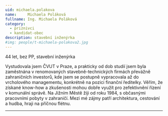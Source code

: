 ```yaml
---
uid: michaela.polakova
name:     Michaela Poláková
fullname: Ing. Michaela Poláková
category:
  - priznivci
  - kandidat-obec
description: stavební inženýrka
#img: people/t-michaela-polakova2.jpg
---
```


44 let, bez PP, stavební inženýrka

Vystudovala jsem ČVUT v Praze, a prakticky od dob studií jsem byla zaměstnána  v renomovaných stavebně-technických firmách převážně zahraničních investorů, kde jsem se postupně vypracovala až do vrcholového managementu, konkrétně na pozici finanční ředitelky. Věřím, že získané know-how a zkušenosti  mohou dobře využít pro zefektivnění  řízení v komunální správě. Na Jižním Městě žiji od roku 1984, s občasnými pracovními pobyty v zahraničí. Mezi mé zájmy patří architektura, cestování a hudba, hraji na příčnou flétnu.  

---